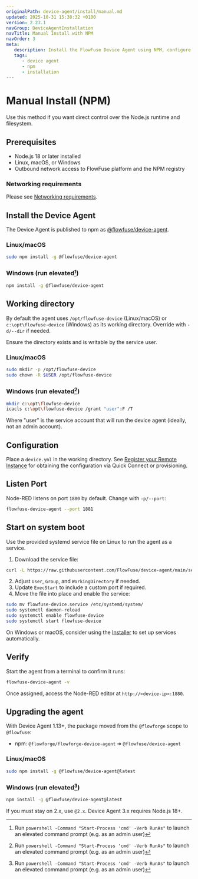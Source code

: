 ```yaml
---
originalPath: device-agent/install/manual.md
updated: 2025-10-31 15:38:32 +0100
version: 2.23.1
navGroup: DeviceAgentInstallation
navTitle: Manual Install with NPM
navOrder: 3
meta:
   description: Install the FlowFuse Device Agent using NPM, configure its working directory and service, and verify the setup.
   tags:
      - device agent
      - npm
      - installation
---
```


# Manual Install (NPM)

Use this method if you want direct control over the Node.js runtime and filesystem.

## Prerequisites

- Node.js 18 or later installed
- Linux, macOS, or Windows
- Outbound network access to FlowFuse platform and the NPM registry

### Networking requirements

Please see [Networking requirements](./overview.md#networking-requirements).

## Install the Device Agent

The Device Agent is published to npm as [@flowfuse/device-agent](https://www.npmjs.com/package/@flowfuse/device-agent).

### Linux/macOS

```bash
sudo npm install -g @flowfuse/device-agent
```

### Windows (run elevated[^1])

```bash
npm install -g @flowfuse/device-agent
```

## Working directory

By default the agent uses `/opt/flowfuse-device` (Linux/macOS) or `c:\opt\flowfuse-device` (Windows) as its working directory. Override with `-d/--dir` if needed.

Ensure the directory exists and is writable by the service user.

### Linux/macOS

```bash
sudo mkdir -p /opt/flowfuse-device
sudo chown -R $USER /opt/flowfuse-device
```

### Windows (run elevated[^1])

```bash
mkdir c:\opt\flowfuse-device
icacls c:\opt\flowfuse-device /grant "user":F /T
```

Where "user" is the service account that will run the device agent (ideally, not an admin account).

## Configuration

Place a `device.yml` in the working directory. See [Register your Remote Instance](../register.md) for obtaining the configuration via Quick Connect or provisioning.

## Listen Port

Node-RED listens on port `1880` by default. Change with `-p/--port`:

```bash
flowfuse-device-agent --port 1881
```

## Start on system boot

Use the provided systemd service file on Linux to run the agent as a service.

1. Download the service file:

```bash
curl -L https://raw.githubusercontent.com/FlowFuse/device-agent/main/service/flowfuse-device.service -o flowfuse-device.service
```

2. Adjust `User`, `Group`, and `WorkingDirectory` if needed.
3. Update `ExecStart` to include a custom port if required.
4. Move the file into place and enable the service:

```bash
sudo mv flowfuse-device.service /etc/systemd/system/
sudo systemctl daemon-reload
sudo systemctl enable flowfuse-device
sudo systemctl start flowfuse-device
```

On Windows or macOS, consider using the [Installer](./device-agent-installer.md) to set up services automatically.

## Verify

Start the agent from a terminal to confirm it runs:

```bash
flowfuse-device-agent -v
```

Once assigned, access the Node-RED editor at `http://<device-ip>:1880`.

## Upgrading the agent

With Device Agent 1.13+, the package moved from the `@flowforge` scope to `@flowfuse`:

- npm: `@flowforge/flowforge-device-agent` ➜ `@flowfuse/device-agent`

### Linux/macOS

```bash
sudo npm install -g @flowfuse/device-agent@latest
```

### Windows (run elevated[^1])

```bash
npm install -g @flowfuse/device-agent@latest
```

If you must stay on 2.x, use `@2.x`. Device Agent 3.x requires Node.js 18+.

[^1]: Run `powershell -Command "Start-Process 'cmd' -Verb RunAs"` to launch an elevated command prompt (e.g. as an admin user)
